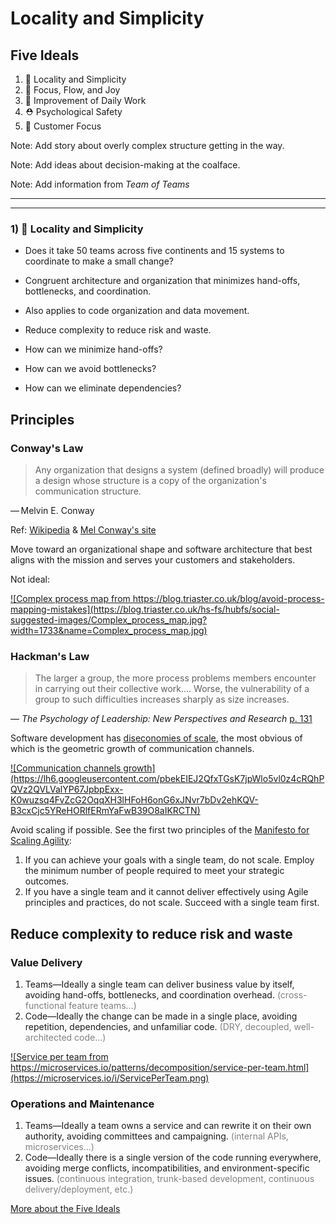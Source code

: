 # Locality and Simplicity



## Five Ideals

1. 🦠 Locality and Simplicity
2. 🎯 Focus, Flow, and Joy
3. 🔪 Improvement of Daily Work
4. ⛑ Psychological Safety
5. 🔮 Customer Focus


Note:
Add story about overly complex structure getting in the way.

Note:
Add ideas about decision-making at the coalface.

Note:
Add information from _Team of Teams_

---
---



### 1) 🦠 Locality and Simplicity

- Does it take 50 teams across five continents and 15 systems to coordinate to make a small change?
- Congruent architecture and organization that minimizes hand-offs, bottlenecks, and coordination.
- Also applies to code organization and data movement.
- Reduce complexity to reduce risk and waste.


- How can we minimize hand-offs?
- How can we avoid bottlenecks?
- How can we eliminate dependencies?



## Principles


### Conway's Law

> Any organization that designs a system (defined broadly) will produce a design whose structure is a copy of the organization's communication structure.

— Melvin E. Conway

Ref: [Wikipedia](https://en.wikipedia.org/wiki/Conway%27s_law) & [Mel Conway's site](http://melconway.com/Home/Conways_Law.html)


Move toward an organizational shape and software architecture that best aligns with the mission and serves your customers and stakeholders.


Not ideal:

<a href="https://blog.triaster.co.uk/blog/avoid-process-mapping-mistakes">![Complex process map from https://blog.triaster.co.uk/blog/avoid-process-mapping-mistakes](https://blog.triaster.co.uk/hs-fs/hubfs/social-suggested-images/Complex_process_map.jpg?width=1733&name=Complex_process_map.jpg)</a>


### Hackman's Law

> The larger a group, the more process problems members encounter in carrying out their collective work…. Worse, the vulnerability of a group to such difficulties increases sharply as size increases.

— _The Psychology of Leadership: New Perspectives and Research_ [p. 131](https://books.google.co.in/books?id=6Sh5AgAAQBAJ&pg=PA131&lpg=PA131&dq=%22The+larger+a+group,+the+more+process+problems+members+encounter+in+carrying+out+their+collective+work%22&source=bl&ots=QU0HJyKXQQ&sig=XmRwVfYHLVOah3mr69vhozxBVVQ&hl=en&sa=X&ei=XeUiVNTpIoqryASM2IHACQ&redir_esc=y)


Software development has [diseconomies of scale](https://en.wikipedia.org/wiki/Diseconomies_of_scale), the most obvious of which is the geometric growth of communication channels.


<a href="https://resources.scrumalliance.org/Article/doubling-down-on-scrum-fundamentals-helps-remote-teams-thrive">
![Communication channels growth](https://lh6.googleusercontent.com/pbekEIEJ2QfxTGsK7jpWlo5vl0z4cRQhPQVz2QVLValYP67JpbpExx-K0wuzsq4FvZcG2OqqXH3lHFoH6onG6xJNvr7bDv2ehKQV-B3cxCjc5YReHORlfERmYaFwB39O8aIKRCTN)
</a>


Avoid scaling if possible. See the first two principles of the [Manifesto for Scaling Agility](https://scalingmanifesto.org/):

1. If you can achieve your goals with a single team, do not scale. Employ the minimum number of people required to meet your strategic outcomes.
2. If you have a single team and it cannot deliver effectively using Agile principles and practices, do not scale. Succeed with a single team first.



## Reduce complexity to reduce risk and waste


### Value Delivery

1. Teams—Ideally a single team can deliver business value by itself, avoiding hand-offs, bottlenecks, and coordination overhead. <span style="color: grey">(cross-functional feature teams…)</span>
2. Code—Ideally the change can be made in a single place, avoiding repetition, dependencies, and unfamiliar code. <span style="color: grey">(DRY, decoupled, well-architected code…)</span>


<a href="https://microservices.io/patterns/decomposition/service-per-team.html">![Service per team from https://microservices.io/patterns/decomposition/service-per-team.html](https://microservices.io/i/ServicePerTeam.png)</a>


### Operations and Maintenance

1. Teams—Ideally a team owns a service and can rewrite it on their own authority, avoiding committees and campaigning. <span style="color: grey">(internal APIs, microservices…)</span>
2. Code—Ideally there is a single version of the code running everywhere, avoiding merge conflicts, incompatibilities, and environment-specific issues. <span style="color: grey">(continuous integration, trunk-based development, continuous delivery/deployment, etc.)</span>



[More about the Five Ideals](../UnicornProjectFiveIdeals/UnicornProjectFiveIdeals.html#/1)
